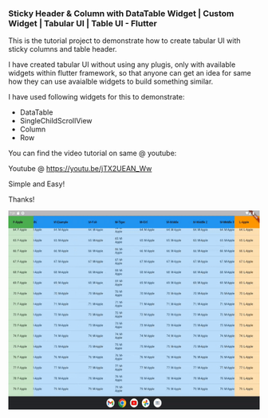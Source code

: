 ### Sticky Header & Column with DataTable Widget | Custom Widget | Tabular UI | Table UI - Flutter
This is the tutorial project to demonstrate how to create tabular UI with sticky columns and table header.

I have created tabular UI without using any plugis, only with available widgets within flutter framework, so that anyone can get an idea for same how they can use avaialble widgets to build something similar.

I have used following widgets for this to demonstrate:

- DataTable
- SingleChildScrollView
- Column
- Row

You can find the video tutorial on same @ youtube: 

Youtube @ https://youtu.be/jTX2UEAN_Ww

Simple and Easy!

Thanks!

<img src="https://github.com/UttamPanchasara/customtablewidget/blob/master/assets/ui.gif" height="400" alt="Screenshot"/>
